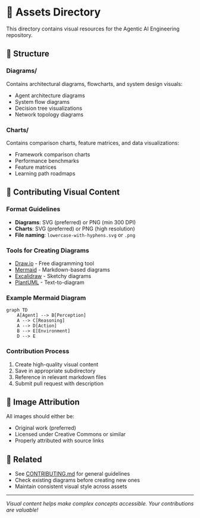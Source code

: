 # 🎨 Assets Directory

This directory contains visual resources for the Agentic AI Engineering repository.

## 📁 Structure

### Diagrams/
Contains architectural diagrams, flowcharts, and system design visuals:
- Agent architecture diagrams
- System flow diagrams
- Decision tree visualizations
- Network topology diagrams

### Charts/
Contains comparison charts, feature matrices, and data visualizations:
- Framework comparison charts
- Performance benchmarks
- Feature matrices
- Learning path roadmaps

## 🎨 Contributing Visual Content

### Format Guidelines
- **Diagrams**: SVG (preferred) or PNG (min 300 DPI)
- **Charts**: SVG (preferred) or PNG (high resolution)
- **File naming**: `lowercase-with-hyphens.svg` or `.png`

### Tools for Creating Diagrams
- [Draw.io](https://draw.io) - Free diagramming tool
- [Mermaid](https://mermaid.js.org/) - Markdown-based diagrams
- [Excalidraw](https://excalidraw.com/) - Sketchy diagrams
- [PlantUML](https://plantuml.com/) - Text-to-diagram

### Example Mermaid Diagram
```mermaid
graph TD
    A[Agent] --> B[Perception]
    A --> C[Reasoning]
    A --> D[Action]
    B --> E[Environment]
    D --> E
```

### Contribution Process
1. Create high-quality visual content
2. Save in appropriate subdirectory
3. Reference in relevant markdown files
4. Submit pull request with description

## 📝 Image Attribution

All images should either be:
- Original work (preferred)
- Licensed under Creative Commons or similar
- Properly attributed with source links

## 🔗 Related

- See [CONTRIBUTING.md](../CONTRIBUTING.md) for general guidelines
- Check existing diagrams before creating new ones
- Maintain consistent visual style across assets

---

*Visual content helps make complex concepts accessible. Your contributions are valuable!*